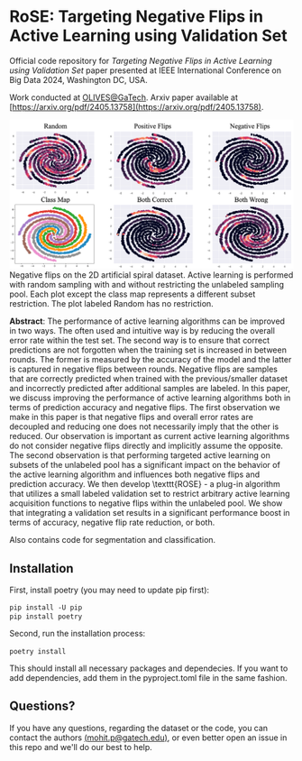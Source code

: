 # RoSE: Targeting Negative Flips in Active Learning using Validation Set
Official code repository for *Targeting Negative Flips in Active Learning using Validation Set* paper presented at IEEE International Conference on Big Data 2024, Washington DC, USA.

Work conducted at [OLIVES@GaTech](https://alregib.ece.gatech.edu). Arxiv paper available at [https://arxiv.org/pdf/2405.13758](https://arxiv.org/pdf/2405.13758).

![Concept image analyzing negative flip rates across epochs on spiral dataset.](artificial-nf.png)
Negative flips on the 2D artificial spiral dataset. Active learning is performed with random sampling with and without restricting the unlabeled sampling pool. Each plot except the class map represents a different subset restriction. The plot labeled Random has no restriction.

**Abstract**: The performance of active learning algorithms can be improved in two ways. The often used and intuitive way is by reducing the overall error rate within the test set. The second way is to ensure that correct predictions are not forgotten when the training set is increased in between rounds. The former is measured by the accuracy of the model and the latter is captured in negative flips between rounds. Negative flips are samples that are correctly predicted when trained with the previous/smaller dataset and incorrectly predicted after additional samples are labeled. In this paper, we discuss improving the performance of active learning algorithms both in terms of prediction accuracy and negative flips. The first observation we make in this paper is that negative flips and overall error rates are decoupled and reducing one does not necessarily imply that the other is reduced. Our observation is important as current active learning algorithms do not consider negative flips directly and implicitly assume the opposite. The second observation is that performing targeted active learning on subsets of the unlabeled pool has a significant impact on the behavior of the active learning algorithm and influences both negative flips and prediction accuracy. We then develop \texttt{ROSE} - a plug-in algorithm that utilizes a small labeled validation set to restrict arbitrary active learning acquisition functions to negative flips within the unlabeled pool. We show that integrating a validation set results in a significant performance boost in terms of accuracy, negative flip rate reduction, or both.

Also contains code for segmentation and classification.

## Installation
First, install poetry (you may need to update pip first):
```
pip install -U pip
pip install poetry
```

Second, run the installation process:

```poetry install```

This should install all necessary packages and dependecies. If you want to add dependencies, add them in the pyproject.toml file in the same fashion.

## Questions?

If you have any questions, regarding the dataset or the code, you can contact the authors [(mohit.p@gatech.edu)](mohit.p@gatech.edu), or even better open an issue in this repo and we'll do our best to help.
